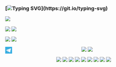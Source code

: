 ### [![Typing SVG](https://readme-typing-svg.demolab.com?font=Abyssinica+SIL&size=21&pause=1000&color=F70000&background=72684E00&center=true&vCenter=true&width=435&lines=Hello+there!;Kingcoder44+welcomes+you!)](https://git.io/typing-svg)

<!--![GitHub Stats](https://github-readme-stats.vercel.app/api?username=Kingcoder44&theme=synthwave)

![Top Languages](https://github-readme-stats.vercel.app/api/top-langs/?username=Kingcoder44&&show_icons=true&theme=2077)

[![GitHub Streak](https://streak-stats.demolab.com/?user=Kingcoder44&&theme=buefy-dark)](https://git.io/streak-stats) -->

![](http://github-profile-summary-cards.vercel.app/api/cards/profile-details?username=Kingcoder44&&theme=2077) 

![](http://github-profile-summary-cards.vercel.app/api/cards/repos-per-language?username=Kingcoder44&&theme=2077) ![](http://github-profile-summary-cards.vercel.app/api/cards/most-commit-language?username=Kingcoder44&&theme=2077)

![](http://github-profile-summary-cards.vercel.app/api/cards/stats?username=Kingcoder44&&theme=2077) ![](http://github-profile-summary-cards.vercel.app/api/cards/productive-time?username=Kingcoder44&&theme=2077&utcOffset=8)

<a href="https://t.me/liegemaximo">
  <img align="left" alt="Obsidian's Telegram" width="22px" src="https://raw.githubusercontent.com/edent/SuperTinyIcons/master/images/svg/telegram.svg" />
</a>
 
<p align="center">
 <img src="https://komarev.com/ghpvc/?username=Kingcoder44&&style=flat-square"/>
 
 
 <img src="https://img.shields.io/badge/dynamic/json?logo=github&label=GitHub+Followers&labelColor=282c34&color=181717&query=%24.data.totalSubs&url=https%3A%2F%2Fapi.spencerwoo.com%2Fsubstats%2F%3Fsource%3Dgithub%26queryKey%3DKingcoder44&&longCache=true"/>
</p>

<p align="center">

<img src="https://img.shields.io/badge/-Mint-87CF3E?logo=LinuxMint&logoColor=fff"/>
<img src="https://img.shields.io/badge/-AOSP-023020?logo=Android&logoColor=fffhttps://img.shields.io/badge/-AOSP-3DDC84?logo=Android&logoColor=fff"/>
<img src="https://img.shields.io/badge/-Git-F05032?logo=Git&logoColor=fff"/>
<img src="https://img.shields.io/badge/-Bash-4E8825?logo=GNUBash&logoColor=fff"/>
<img src="https://img.shields.io/badge/-Kernel-A8B9CC?logo=C&logoColor=fff"/>
<img src="https://img.shields.io/badge/-CPP-black?logo=c%2B%2B&style=social"/>
<img src="https://img.shields.io/badge/-Py.-3776AB?logo=Python&logoColor=fff"/>
<img src="https://img.shields.io/badge/-Bots-5865F2?logo=Discord&logoColor=fff"/>

<img src="https://img.shields.io/badge/-Bots-26A5E4?logo=Telegram&logoColor=fff"/>




</p>


<p align="center">



<!--
For Statistics:
https://github-readme-stats.vercel.app/api?username=suyashpatil400&count_private=true&show_icons=true&theme=radical
 
For Top Languages:
https://github-readme-stats.vercel.app/api/top-langs/?username=SUYASHPATIL400&show_icons=true&theme=radical
 
For Adding Icons to profile:
https://img.shields.io/badge/-HTML-e34f26?logo=html5&logoColor=fff

For icons:

    https://simpleicons.org/
-->
